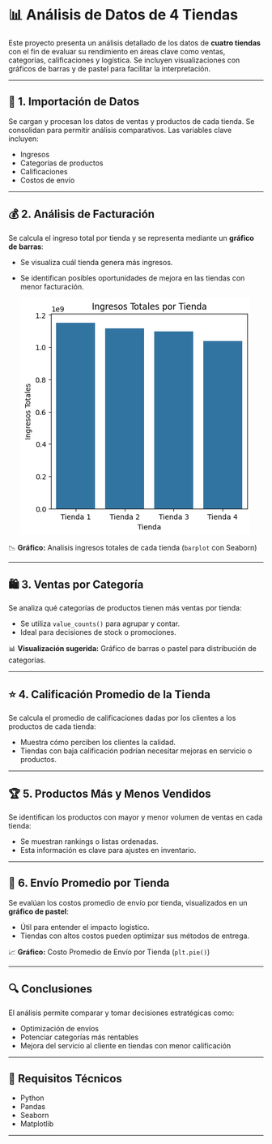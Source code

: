 # 📊 Análisis de Datos de 4 Tiendas

Este proyecto presenta un análisis detallado de los datos de **cuatro tiendas** con el fin de evaluar su rendimiento en áreas clave como ventas, categorías, calificaciones y logística. Se incluyen visualizaciones con gráficos de barras y de pastel para facilitar la interpretación.

---

## 📁 1. Importación de Datos

Se cargan y procesan los datos de ventas y productos de cada tienda. Se consolidan para permitir análisis comparativos. Las variables clave incluyen:

- Ingresos
- Categorías de productos
- Calificaciones
- Costos de envío

---

## 💰 2. Análisis de Facturación

Se calcula el ingreso total por tienda y se representa mediante un **gráfico de barras**:

- Se visualiza cuál tienda genera más ingresos.
- Se identifican posibles oportunidades de mejora en las tiendas con menor facturación.

  ![Ingresos Totales](images/1.png)

📉 **Gráfico:** Analisis ingresos totales de cada tienda (`barplot` con Seaborn)

---

## 🛍️ 3. Ventas por Categoría

Se analiza qué categorías de productos tienen más ventas por tienda:

- Se utiliza `value_counts()` para agrupar y contar.
- Ideal para decisiones de stock o promociones.

📊 **Visualización sugerida:** Gráfico de barras o pastel para distribución de categorías.

---

## ⭐ 4. Calificación Promedio de la Tienda

Se calcula el promedio de calificaciones dadas por los clientes a los productos de cada tienda:

- Muestra cómo perciben los clientes la calidad.
- Tiendas con baja calificación podrían necesitar mejoras en servicio o productos.

---

## 🏆 5. Productos Más y Menos Vendidos

Se identifican los productos con mayor y menor volumen de ventas en cada tienda:

- Se muestran rankings o listas ordenadas.
- Esta información es clave para ajustes en inventario.

---

## 🚚 6. Envío Promedio por Tienda

Se evalúan los costos promedio de envío por tienda, visualizados en un **gráfico de pastel**:

- Útil para entender el impacto logístico.
- Tiendas con altos costos pueden optimizar sus métodos de entrega.

📈 **Gráfico:** Costo Promedio de Envío por Tienda (`plt.pie()`)

---

## 🔍 Conclusiones

El análisis permite comparar y tomar decisiones estratégicas como:

- Optimización de envíos
- Potenciar categorías más rentables
- Mejora del servicio al cliente en tiendas con menor calificación

---

## 📎 Requisitos Técnicos

- Python
- Pandas
- Seaborn
- Matplotlib

---
